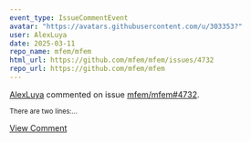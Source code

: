 ```yaml
---
event_type: IssueCommentEvent
avatar: "https://avatars.githubusercontent.com/u/303353?"
user: AlexLuya
date: 2025-03-11
repo_name: mfem/mfem
html_url: https://github.com/mfem/mfem/issues/4732
repo_url: https://github.com/mfem/mfem
---
```


<a href='https://github.com/AlexLuya' target='_blank'>AlexLuya</a> commented on issue <a href='https://github.com/mfem/mfem/issues/4732' target='_blank'>mfem/mfem#4732</a>.

<small>There are two lines:...</small>

<a href='https://github.com/mfem/mfem/issues/4732' target='_blank'>View Comment</a>